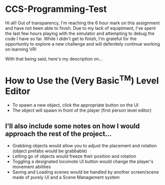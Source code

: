 # CCS-Programming-Test

Hi all! Out of transparency, I'm reaching the 6 hour mark on this assignment and have not been able to finish. Due to my lack of equiptment, I've spent the last few hours playing with the simulator and attempting to debug the code I have so far. While I didn't get to finish, I'm grateful for the opportunity to explore a new challenge and will defenitely continue working on learning VR!

With that being said, here's my description on...

# How to Use the (Very Basic<sup>TM</sup>) Level Editor
* To spawn a new object, click the appropriate button on the UI
* The object will spawn in front of the player (first person level editor)

## I'll also include some notes on how I would approach the rest of the project...
* Grabbing objects would allow you to adjust the placement and rotation (object prefabs would be grabbable)
* Letting go of objects would freeze their position and rotation
* Toggling a designated locomote UI button would change the player's movement abilities
* Saving and Loading scenes would be handled by another screen/scene made of purely UI and a Scene Management system
